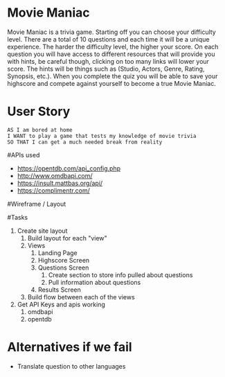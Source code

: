 # Movie Maniac

Movie Maniac is a trivia game. Starting off you can choose your 
difficulty level. There are a total of 10 questions and each time
it will be a unique experience. The harder the difficulty level, the
higher your score. On each question you will have access to different
resources that will provide you with hints, be careful though, clicking
on too many links will lower your score. The hints will be things such
as (Studio, Actors, Genre, Rating, Synopsis, etc.). When you complete
the quiz you will be able to save your highscore and compete against
yourself to become a true Movie Maniac.

# User Story
```
AS I am bored at home 
I WANT to play a game that tests my knowledge of movie trivia 
SO THAT I can get a much needed break from reality
```

#APIs used
* https://opentdb.com/api_config.php
* http://www.omdbapi.com/
* https://insult.mattbas.org/api/
* https://complimentr.com/

#Wireframe / Layout

#Tasks
1. Create site layout
    1. Build layout for each "view"
    2. Views
        1. Landing Page
        2. Highscore Screen
        3. Questions Screen
            1. Create section to store info pulled about questions
            2. Pull information about questions
        4. Results Screen
    3. Build flow between each of the views
2. Get API Keys and apis working
    1. omdbapi
    2. opentdb

         
# Alternatives if we fail
* Translate question to other languages